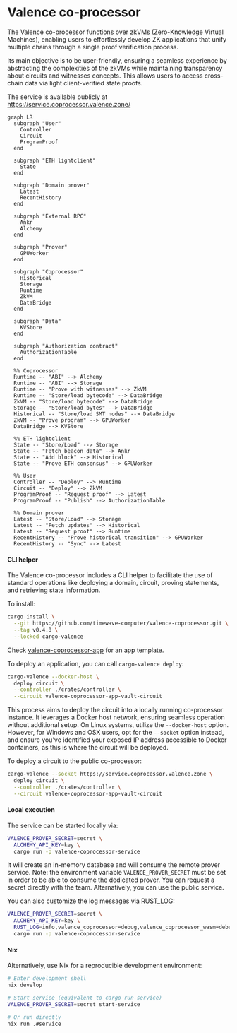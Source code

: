 # Valence co-processor

The Valence co-processor functions over zkVMs (Zero-Knowledge Virtual Machines), enabling users to effortlessly develop ZK applications that unify multiple chains through a single proof verification process.

Its main objective is to be user-friendly, ensuring a seamless experience by abstracting the complexities of the zkVMs while maintaining transparency about circuits and witnesses concepts. This allows users to access cross-chain data via light client-verified state proofs.

The service is available publicly at https://service.coprocessor.valence.zone/

```mermaid
graph LR
  subgraph "User"
    Controller
    Circuit
    ProgramProof
  end

  subgraph "ETH lightclient"
    State
  end

  subgraph "Domain prover"
    Latest
    RecentHistory
  end

  subgraph "External RPC"
    Ankr
    Alchemy
  end

  subgraph "Prover"
    GPUWorker
  end

  subgraph "Coprocessor"
    Historical
    Storage
    Runtime
    ZkVM
    DataBridge
  end

  subgraph "Data"
    KVStore
  end

  subgraph "Authorization contract"
    AuthorizationTable
  end

  %% Coprocessor
  Runtime -- "ABI" --> Alchemy
  Runtime -- "ABI" --> Storage
  Runtime -- "Prove with witnesses" --> ZkVM
  Runtime -- "Store/load bytecode" --> DataBridge
  ZkVM -- "Store/load bytecode" --> DataBridge
  Storage -- "Store/load bytes" --> DataBridge
  Historical -- "Store/load SMT nodes" --> DataBridge
  ZkVM -- "Prove program" --> GPUWorker
  DataBridge --> KVStore

  %% ETH lightclient
  State -- "Store/Load" --> Storage
  State -- "Fetch beacon data" --> Ankr
  State -- "Add block" --> Historical
  State -- "Prove ETH consensus" --> GPUWorker

  %% User
  Controller -- "Deploy" --> Runtime
  Circuit -- "Deploy" --> ZkVM
  ProgramProof -- "Request proof" --> Latest
  ProgramProof -- "Publish" --> AuthorizationTable

  %% Domain prover
  Latest -- "Store/Load" --> Storage
  Latest -- "Fetch updates" --> Historical
  Latest -- "Request proof" --> Runtime
  RecentHistory -- "Prove historical transition" --> GPUWorker
  RecentHistory -- "Sync" --> Latest
```

#### CLI helper

The Valence co-processor includes a CLI helper to facilitate the use of standard operations like deploying a domain, circuit, proving statements, and retrieving state information.

To install:

```sh
cargo install \
  --git https://github.com/timewave-computer/valence-coprocessor.git \
  --tag v0.4.8 \
  --locked cargo-valence
```

Check [valence-coprocessor-app](https://github.com/timewave-computer/valence-coprocessor-app) for an app template.

To deploy an application, you can call `cargo-valence deploy`:

```sh
cargo-valence --docker-host \
  deploy circuit \
  --controller ./crates/controller \
  --circuit valence-coprocessor-app-vault-circuit
```

This process aims to deploy the circuit into a locally running co-processor instance. It leverages a Docker host network, ensuring seamless operation without additional setup. On Linux systems, utilize the `--docker-host` option. However, for Windows and OSX users, opt for the `--socket` option instead, and ensure you've identified your exposed IP address accessible to Docker containers, as this is where the circuit will be deployed.

To deploy a circuit to the public co-processor:

```sh
cargo-valence --socket https://service.coprocessor.valence.zone \
  deploy circuit \
  --controller ./crates/controller \
  --circuit valence-coprocessor-app-vault-circuit
```

#### Local execution

The service can be started locally via:

```sh
VALENCE_PROVER_SECRET=secret \
  ALCHEMY_API_KEY=key \
  cargo run -p valence-coprocessor-service
```

It will create an in-memory database and will consume the remote prover service. Note: the environment variable `VALENCE_PROVER_SECRET` must be set in order to be able to consume the dedicated prover. You can request a secret directly with the team. Alternatively, you can use the public service.

You can also customize the log messages via [RUST_LOG](https://rust-lang-nursery.github.io/rust-cookbook/development_tools/debugging/config_log.html):

```sh
VALENCE_PROVER_SECRET=secret \
  ALCHEMY_API_KEY=key \
  RUST_LOG=info,valence_coprocessor=debug,valence_coprocessor_wasm=debug \
  cargo run -p valence-coprocessor-service
```

#### Nix

Alternatively, use Nix for a reproducible development environment:

```sh
# Enter development shell
nix develop

# Start service (equivalent to cargo run-service)
VALENCE_PROVER_SECRET=secret start-service

# Or run directly
nix run .#service
```

